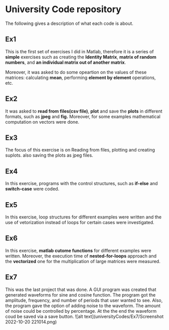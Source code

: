 # University Code repository 
The following gives a description of what each code is about.
## Ex1
This is the first set of exercises I did in Matlab, therefore it is a series of **simple** exercises such as creating the **Identity Matrix**, **matrix of random numbers**, and **an individual matrix out of another matrix**.  

Moreover, it was asked  to do some opeartion on the values of these matrices: 
calculating **mean**, performing **element by element** operations, etc.
## Ex2
It was asked to **read from files(csv file)**, **plot** and save the **plots** in different formats, such as **jpeg** and **fig.** Moreover, for some examples mathematical computation on vectors were done.
## Ex3
The focus of this exercise is on Reading from files, plotting and creating suplots. also saving the plots as jpeg files.
## Ex4
In this exercise, programs with the control structures, such as **if-else** and **switch-case** were coded. 
## Ex5
In this exercise, loop structures for different examples were written and the use of vetorization instead of loops for certain cases were investigated.
## Ex6
In this exercise, **matlab cutome functions** for different examples were written. Moreover, the execution time of **nested-for-loops** approach and the **vectorized** one for the multiplication of large matrices were measured. 
## Ex7
This was the last project that was done. A GUI program was created that generated waveforms for sine and cosine function. The program got the amplitude, frequency, and number of periods that user wanted to see. Also, the program gave the option of adding noise to the waveform. The amount of noise could be controlled by percentage. At the the end the waveform coud be saved via a save button.
![alt text](universityCodes/Ex7/Screenshot 2022-10-20 221014.png)
